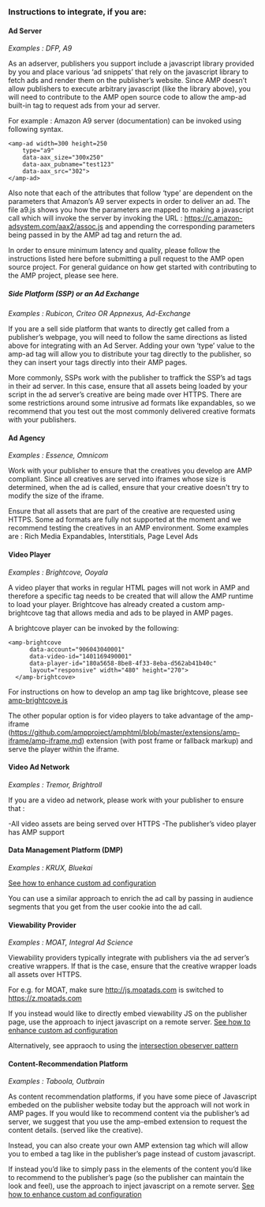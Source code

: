 ### Instructions to integrate, if you are:

#### Ad Server

*Examples : DFP, A9*

As an adserver, publishers you support include a javascript library provided by you and place various ‘ad snippets’ that rely on the javascript library to fetch ads and render them on the publisher’s website.
Since AMP doesn’t allow publishers to execute arbitrary javascript (like the library above), you will need to contribute to the AMP open source code to allow the amp-ad built-in tag to request ads from your ad server.

For example : Amazon A9 server (documentation) can be invoked using following syntax. 
```
<amp-ad width=300 height=250
    type="a9"
    data-aax_size="300x250"
    data-aax_pubname="test123"
    data-aax_src="302">
</amp-ad>
```

Also note that each of the attributes that follow ‘type’ are dependent on the parameters that Amazon’s A9 server expects in order to deliver an ad. The file a9.js shows you how the parameters are mapped to making a javascript call which will invoke the server by invoking the URL : https://c.amazon-adsystem.com/aax2/assoc.js  and appending the corresponding parameters being passed in by the AMP ad tag  and return the ad.


In order to ensure minimum latency and quality, please follow the instructions listed here before submitting a pull request to the AMP open source project. For general guidance on how get started with contributing to the AMP project, please see here.

##### Side Platform (SSP) or an Ad Exchange

*Examples : Rubicon, Criteo OR Appnexus, Ad-Exchange*

If you are a sell side platform that wants to directly get called from a publisher’s webpage, you will need to follow the same directions as listed above for integrating with an Ad Server. Adding your own ‘type’ value to the amp-ad tag will allow you to distribute your tag directly to the publisher, so they can insert your tags directly into their AMP pages.

More commonly, SSPs work with the publisher to traffick the SSP’s ad tags in their ad server. In this case, ensure that all assets being loaded by your script in the ad server’s creative are being made over HTTPS. There are some restrictions around some intrusive ad formats like expandables, so we recommend that you test out the most commonly delivered creative formats with your publishers.

#### Ad Agency
*Examples : Essence, Omnicom*

Work with your publisher to ensure that the creatives you develop are AMP compliant. Since all creatives are served into iframes whose size is determined, when the ad is called, ensure that your creative doesn't try to modify the size of the iframe.

Ensure that all assets that are part of the creative are requested using HTTPS.
Some ad formats are fully not supported at the moment and we recommend testing the creatives in an AMP environment. Some examples are : Rich Media Expandables, Interstitials, Page Level Ads

#### Video Player

*Examples : Brightcove, Ooyala*

A video player that works in regular HTML pages will not work in AMP and therefore a specific tag needs to be created that will allow the AMP runtime to load your player. 
Brightcove has already created a custom amp-brightcove tag that allows media and ads to be played in AMP pages.

A brightcove player can be invoked by the following:
```
<amp-brightcove
      data-account="906043040001"
      data-video-id="1401169490001"
      data-player-id="180a5658-8be8-4f33-8eba-d562ab41b40c"
      layout="responsive" width="480" height="270">
  </amp-brightcove>
```
For instructions on how to develop an amp tag like brightcove, please see [amp-brightcove.js](https://github.com/ampproject/amphtml/blob/master/extensions/amp-brightcove/0.1/amp-brightcove.js)

The other popular option is for video players to take advantage of the amp-iframe (https://github.com/ampproject/amphtml/blob/master/extensions/amp-iframe/amp-iframe.md) extension (with post frame or fallback markup) and serve the player within the iframe. 

#### Video Ad Network

*Examples : Tremor, Brightroll*

If you are a video ad network, please work with your publisher to ensure that :

-All video assets are being served over HTTPS
-The publisher’s video player has AMP support


#### Data Management Platform (DMP)
*Examples : KRUX, Bluekai*

[See how to enhance custom ad configuration](https://github.com/ampproject/amphtml/blob/master/builtins/amp-ad.md#enhance-incoming-ad-configuration)

You can use a similar approach to enrich the ad call by passing in audience segments that you get from the user cookie into the ad call.

#### Viewability Provider

*Examples : MOAT, Integral Ad Science*

Viewability providers typically integrate with publishers via the ad server’s creative wrappers. If that is the case, ensure that the creative wrapper loads all assets over HTTPS.

For e.g. for MOAT, make sure http://js.moatads.com is switched to  https://z.moatads.com

If you instead would like to directly embed viewability JS on the publisher page, use the approach to inject javascript on a remote server. [See how to enhance custom ad configuration](https://github.com/ampproject/amphtml/blob/master/builtins/amp-ad.md#enhance-incoming-ad-configuration)

Alternatively, see appraoch to using the [intersection obeserver pattern](#ad-viewability)

#### Content-Recommendation Platform

*Examples : Taboola, Outbrain*

As content recommendation platforms, if you have some piece of Javascript embeded on the publisher website today but the approach will not work in AMP pages. If you would like to recommend content via the publisher’s ad server, we suggest that you use the amp-embed extension to request the content details. (served like the creative).

Instead, you can also create your own AMP extension tag which will allow you to embed a tag like <amp-taboola> in the publisher’s page instead of custom javascript.


If instead you’d like to simply pass in the elements of the content you’d like to recommend to the publisher’s page (so the publisher can maintain the look and feel), use the approach to inject javascript on a remote server. [See how to enhance custom ad configuration](https://github.com/ampproject/amphtml/blob/master/builtins/amp-ad.md#enhance-incoming-ad-configuration)